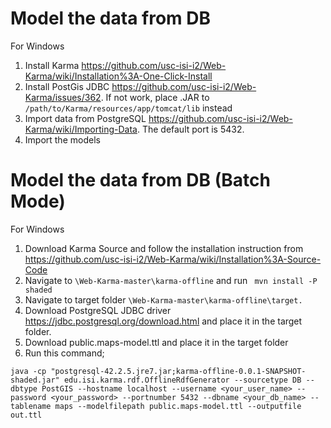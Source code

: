 # Model the data from DB
For Windows
1) Install Karma https://github.com/usc-isi-i2/Web-Karma/wiki/Installation%3A-One-Click-Install
2) Install PostGis JDBC https://github.com/usc-isi-i2/Web-Karma/issues/362. If not work, place .JAR to ```/path/to/Karma/resources/app/tomcat/lib``` instead
3) Import data from PostgreSQL https://github.com/usc-isi-i2/Web-Karma/wiki/Importing-Data. The default port is 5432.
4) Import the models

# Model the data from DB (Batch Mode)
For Windows
1) Download Karma Source and follow the installation instruction from https://github.com/usc-isi-i2/Web-Karma/wiki/Installation%3A-Source-Code 
2) Navigate to ```\Web-Karma-master\karma-offline``` and run ``` mvn install -P shaded```
3) Navigate to target folder  ```\Web-Karma-master\karma-offline\target.``` 
4) Download PostgreSQL JDBC driver https://jdbc.postgresql.org/download.html and place it in the target folder.  
5) Download public.maps-model.ttl and place it in the target folder
6) Run this command;

```
java -cp "postgresql-42.2.5.jre7.jar;karma-offline-0.0.1-SNAPSHOT-shaded.jar" edu.isi.karma.rdf.OfflineRdfGenerator --sourcetype DB --dbtype PostGIS --hostname localhost --username <your_user_name> --password <your_password> --portnumber 5432 --dbname <your_db_name> --tablename maps --modelfilepath public.maps-model.ttl --outputfile out.ttl
```
